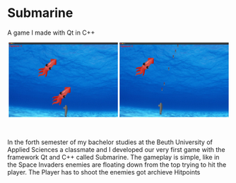 # Submarine
A game I made with Qt in C++

<p align="center">
    <img src="./doc/screenshot1.png"  width="49%" height="49%">
    <img src="./doc/screenshot2.png"  width="49%" height="49%">
</p>
<br/>

In the forth semester of my bachelor studies at the Beuth University of Applied Sciences a classmate and I developed our very first game with the framework Qt and C++ called Submarine. The gameplay is simple, like in the Space Invaders enemies are floating down from the top trying to hit the player. The Player has to shoot the enemies got archieve Hitpoints
